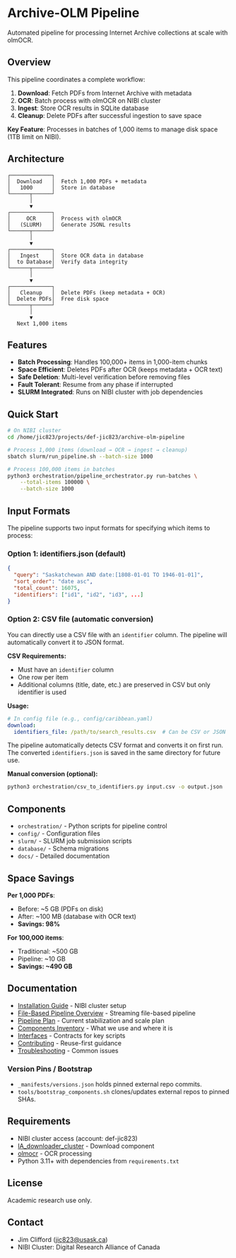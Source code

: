 # Archive-OLM Pipeline

Automated pipeline for processing Internet Archive collections at scale with olmOCR.

## Overview

This pipeline coordinates a complete workflow:
1. **Download**: Fetch PDFs from Internet Archive with metadata
2. **OCR**: Batch process with olmOCR on NIBI cluster
3. **Ingest**: Store OCR results in SQLite database
4. **Cleanup**: Delete PDFs after successful ingestion to save space

**Key Feature**: Processes in batches of 1,000 items to manage disk space (1TB limit on NIBI).

## Architecture

```
┌─────────────┐
│  Download   │  Fetch 1,000 PDFs + metadata
│   1000      │  Store in database
└──────┬──────┘
       │
       ▼
┌─────────────┐
│     OCR     │  Process with olmOCR
│   (SLURM)   │  Generate JSONL results
└──────┬──────┘
       │
       ▼
┌─────────────┐
│   Ingest    │  Store OCR data in database
│  to Database│  Verify data integrity
└──────┬──────┘
       │
       ▼
┌─────────────┐
│   Cleanup   │  Delete PDFs (keep metadata + OCR)
│  Delete PDFs│  Free disk space
└──────┬──────┘
       │
       ▼
   Next 1,000 items
```

## Features

- **Batch Processing**: Handles 100,000+ items in 1,000-item chunks
- **Space Efficient**: Deletes PDFs after OCR (keeps metadata + OCR text)
- **Safe Deletion**: Multi-level verification before removing files
- **Fault Tolerant**: Resume from any phase if interrupted
- **SLURM Integrated**: Runs on NIBI cluster with job dependencies

## Quick Start

```bash
# On NIBI cluster
cd /home/jic823/projects/def-jic823/archive-olm-pipeline

# Process 1,000 items (download → OCR → ingest → cleanup)
sbatch slurm/run_pipeline.sh --batch-size 1000

# Process 100,000 items in batches
python3 orchestration/pipeline_orchestrator.py run-batches \
    --total-items 100000 \
    --batch-size 1000
```

## Input Formats

The pipeline supports two input formats for specifying which items to process:

### Option 1: identifiers.json (default)
```json
{
  "query": "Saskatchewan AND date:[1808-01-01 TO 1946-01-01]",
  "sort_order": "date asc",
  "total_count": 16075,
  "identifiers": ["id1", "id2", "id3", ...]
}
```

### Option 2: CSV file (automatic conversion)
You can directly use a CSV file with an `identifier` column. The pipeline will automatically convert it to JSON format.

**CSV Requirements:**
- Must have an `identifier` column
- One row per item
- Additional columns (title, date, etc.) are preserved in CSV but only identifier is used

**Usage:**
```yaml
# In config file (e.g., config/caribbean.yaml)
download:
  identifiers_file: /path/to/search_results.csv  # Can be CSV or JSON
```

The pipeline automatically detects CSV format and converts it on first run. The converted `identifiers.json` is saved in the same directory for future use.

**Manual conversion (optional):**
```bash
python3 orchestration/csv_to_identifiers.py input.csv -o output.json
```

## Components

- `orchestration/` - Python scripts for pipeline control
- `config/` - Configuration files
- `slurm/` - SLURM job submission scripts
- `database/` - Schema migrations
- `docs/` - Detailed documentation

## Space Savings

**Per 1,000 PDFs**:
- Before: ~5 GB (PDFs on disk)
- After: ~100 MB (database with OCR text)
- **Savings: 98%**

**For 100,000 items**:
- Traditional: ~500 GB
- Pipeline: ~10 GB
- **Savings: ~490 GB**

## Documentation

- [Installation Guide](INSTALLATION.md) - NIBI cluster setup
- [File-Based Pipeline Overview](FILE_BASED_PIPELINE.md) - Streaming file-based pipeline
- [Pipeline Plan](FILE_BASED_PIPELINE_PLAN.md) - Current stabilization and scale plan
- [Components Inventory](docs/COMPONENTS.md) - What we use and where it is
- [Interfaces](docs/INTERFACES.md) - Contracts for key scripts
- [Contributing](docs/CONTRIBUTING.md) - Reuse-first guidance
- [Troubleshooting](docs/TROUBLESHOOTING.md) - Common issues

### Version Pins / Bootstrap

- `_manifests/versions.json` holds pinned external repo commits.
- `tools/bootstrap_components.sh` clones/updates external repos to pinned SHAs.

## Requirements

- NIBI cluster access (account: def-jic823)
- [IA_downloader_cluster](https://github.com/jburnford/IA_downloader_cluster) - Download component
- [olmocr](https://git.cs.usask.ca/history-graphrag/olmocr.git) - OCR processing
- Python 3.11+ with dependencies from `requirements.txt`

## License

Academic research use only.

## Contact

- Jim Clifford (jic823@usask.ca)
- NIBI Cluster: Digital Research Alliance of Canada
